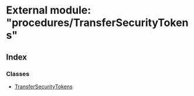 # External module: "procedures/TransferSecurityTokens"

## Index

### Classes

- [TransferSecurityTokens](../classes/_procedures_transfersecuritytokens_.transfersecuritytokens.md)
